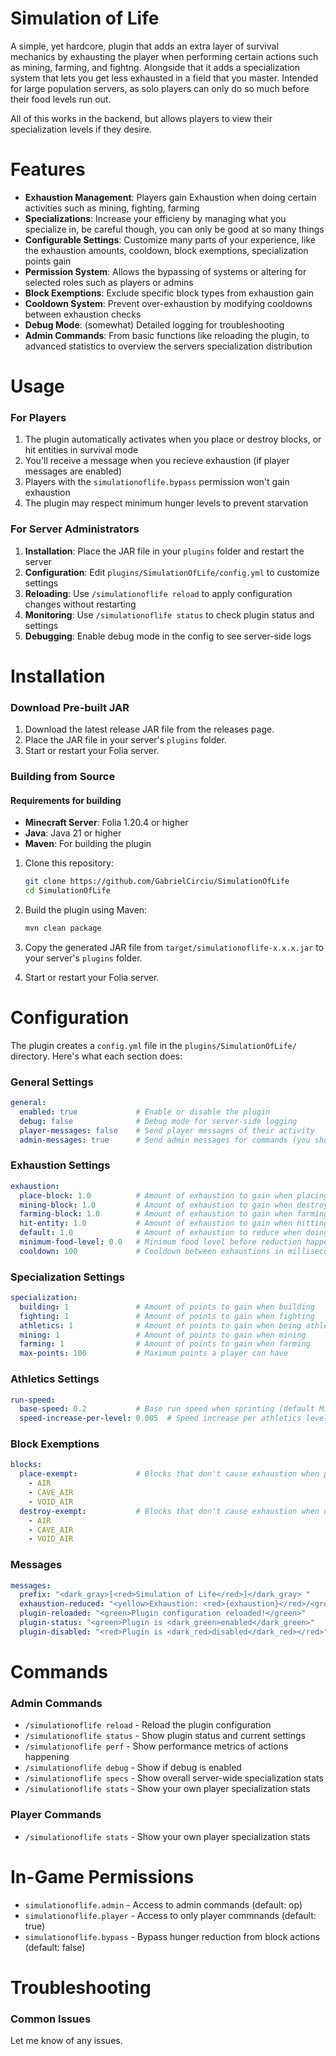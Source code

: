 # Simulation of Life  

A simple, yet hardcore, plugin that adds an extra layer of survival mechanics by exhausting the player when performing certain actions such as mining, farming, and fightng. Alongside that it adds a specialization system that lets you get less exhausted in a field that you master. Intended for large population servers, as solo players can only do so much before their food levels run out.

All of this works in the backend, but allows players to view their specialization levels if they desire.

# Features

- **Exhaustion Management**: Players gain Exhaustion when doing certain activities such as mining, fighting, farming
- **Specializations**: Increase your efficieny by managing what you specialize in, be careful though, you can only be good at so many things
- **Configurable Settings**: Customize many parts of your experience, like the exhaustion amounts, cooldown, block exemptions, specialization points gain
- **Permission System**: Allows the bypassing of systems or altering for selected roles such as players or admins
- **Block Exemptions**: Exclude specific block types from exhaustion gain
- **Cooldown System**: Prevent over-exhaustion by modifying cooldowns between exhaustion checks
- **Debug Mode**: (somewhat) Detailed logging for troubleshooting
- **Admin Commands**: From basic functions like reloading the plugin, to advanced statistics to overview the servers specialization distribution

# Usage

### For Players

1. The plugin automatically activates when you place or destroy blocks, or hit entities in survival mode
2. You'll receive a message when you recieve exhaustion (if player messages are enabled)
3. Players with the `simulationoflife.bypass` permission won't gain exhaustion
4. The plugin may respect minimum hunger levels to prevent starvation

### For Server Administrators

1. **Installation**: Place the JAR file in your `plugins` folder and restart the server
2. **Configuration**: Edit `plugins/SimulationOfLife/config.yml` to customize settings
3. **Reloading**: Use `/simulationoflife reload` to apply configuration changes without restarting
4. **Monitoring**: Use `/simulationoflife status` to check plugin status and settings
5. **Debugging**: Enable debug mode in the config to see server-side logs

# Installation

### Download Pre-built JAR

1. Download the latest release JAR file from the releases page.
2. Place the JAR file in your server's `plugins` folder.
3. Start or restart your Folia server.

### Building from Source

#### Requirements for building

- **Minecraft Server**: Folia 1.20.4 or higher
- **Java**: Java 21 or higher
- **Maven**: For building the plugin

1. Clone this repository:
   ```bash
   git clone https://github.com/GabrielCirciu/SimulationOfLife
   cd SimulationOfLife
   ```

2. Build the plugin using Maven:
   ```bash
   mvn clean package
   ```

3. Copy the generated JAR file from `target/simulationoflife-x.x.x.jar` to your server's `plugins` folder.

4. Start or restart your Folia server.

# Configuration

The plugin creates a `config.yml` file in the `plugins/SimulationOfLife/` directory. Here's what each section does:

### General Settings

```yaml
general:
  enabled: true             # Enable or disable the plugin
  debug: false              # Debug mode for server-side logging
  player-messages: false    # Send player messages of their activity
  admin-messages: true      # Send admin messages for commands (you shouldn't set this to false :) )
```

### Exhaustion Settings

```yaml
exhaustion:
  place-block: 1.0          # Amount of exhaustion to gain when placing a block (0.0 - 20.0)
  mining-block: 1.0         # Amount of exhaustion to gain when destroying a block (0.0 - 20.0)
  farming-block: 1.0        # Amount of exhaustion to gain when farming a block (0.0 - 20.0)
  hit-entity: 1.0           # Amount of exhaustion to gain when hitting entities (0.0 - 20.0)
  default: 1.0              # Amount of exhaustion to reduce when doing a default action (0.0 - 20.0)
  minimum-food-level: 0.0   # Minimum food level before reduction happens (prevents starvation at >0)
  cooldown: 100             # Cooldown between exhaustions in milliseconds (0 = no cooldown)
```

### Specialization Settings

```yaml
specialization:
  building: 1               # Amount of points to gain when building
  fighting: 1               # Amount of points to gain when fighting
  athletics: 1              # Amount of points to gain when being athletic
  mining: 1                 # Amount of points to gain when mining
  farming: 1                # Amount of points to gain when farming
  max-points: 100           # Maximum points a player can have
```

### Athletics Settings

```yaml
run-speed:
  base-speed: 0.2           # Base run speed when sprinting (default Minecraft sprint speed is ~0.2)
  speed-increase-per-level: 0.005  # Speed increase per athletics level (0.01 = 1% increase per level)
```

### Block Exemptions

```yaml
blocks:
  place-exempt:             # Blocks that don't cause exhaustion when placed
    - AIR
    - CAVE_AIR
    - VOID_AIR
  destroy-exempt:           # Blocks that don't cause exhaustion when destroyed
    - AIR
    - CAVE_AIR
    - VOID_AIR
```

### Messages

```yaml
messages:
  prefix: "<dark_gray>[<red>Simulation of Life</red>]</dark_gray> "
  exhaustion-reduced: "<yellow>Exhaustion: <red>{exhaustion}</red>/<green>4</green></yellow>"
  plugin-reloaded: "<green>Plugin configuration reloaded!</green>"
  plugin-status: "<green>Plugin is <dark_green>enabled</dark_green>"
  plugin-disabled: "<red>Plugin is <dark_red>disabled</dark_red></red>" 
```

# Commands

### Admin Commands

- `/simulationoflife reload` - Reload the plugin configuration
- `/simulationoflife status` - Show plugin status and current settings
- `/simulationoflife perf`   - Show performance metrics of actions happening
- `/simulationoflife debug`  - Show if debug is enabled
- `/simulationoflife specs`  - Show overall server-wide specialization stats
- `/simulationoflife stats`  - Show your own player specialization stats

### Player Commands

- `/simulationoflife stats`  - Show your own player specialization stats

# In-Game Permissions

- `simulationoflife.admin`    - Access to admin commands (default: op)
- `simulationoflife.player`   - Access to only player commnands (default: true)
- `simulationoflife.bypass`  - Bypass hunger reduction from block actions (default: false)

# Troubleshooting

### Common Issues

Let me know of any issues.
